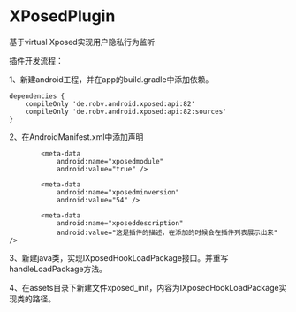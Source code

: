 # XPosedPlugin 
基于virtual Xposed实现用户隐私行为监听

插件开发流程：

1、新建android工程，并在app的build.gradle中添加依赖。
```
dependencies {
    compileOnly 'de.robv.android.xposed:api:82'
    compileOnly 'de.robv.android.xposed:api:82:sources'
}
```

2、在AndroidManifest.xml中添加声明
```
        <meta-data
            android:name="xposedmodule"
            android:value="true" />

        <meta-data
            android:name="xposedminversion"
            android:value="54" />

        <meta-data
            android:name="xposeddescription"
            android:value="这是插件的描述，在添加的时候会在插件列表展示出来" />
```

3、新建java类，实现IXposedHookLoadPackage接口。并重写handleLoadPackage方法。

4、在assets目录下新建文件xposed_init，内容为IXposedHookLoadPackage实现类的路径。
